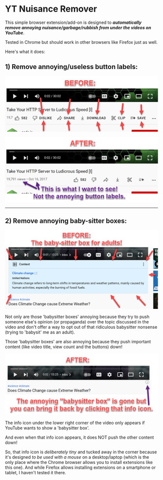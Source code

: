 # YT Nuisance Remover

This simple browser extension/add-on is designed to ***automatically remove annoying nuisance/garbage/rubbish from under the videos on YouTube***. 

Tested in Chrome but should work in other browsers like Firefox just as well. 

Here's what it does: 

## 1) Remove annoying/useless button labels:

![YouTube button labels before](./resources/yt-btn-labels-before.png)

![YouTube button labels after](./resources/yt-btn-labels-after.png)

--- 

## 2) Remove annoying baby-sitter boxes:

![YouTube clarity box before](./resources/yt-clarify-box-before.png)

Not only are those 'babysitter boxes' annoying because they try to push someone else's opinion (or propaganda) over the topic discussed in the video and don't offer a way to opt out of that ridiculous babysitter nonsense (trying to 'babysit' me as an adult). 

Those 'babysitter boxes' are also annoying because they push important content (like video title, view count and the buttons) down! 

![YouTube clarity box after](./resources/yt-clarify-box-after.png)

The info icon under the lower right corner of the video only appears if YouTube wants to show a 'babysitter box'. 

And even when that info icon appears, it does NOT push the other content down! 

So, that info icon is *deliberately tiny* and tucked away in the corner because it's designed *to be used with a mouse* on a desktop/laptop (which is the only place where the Chrome browser allows you to install extensions like this one). And while Firefox allows installing extensions on a smartphone or tablet, I haven't tested it there. 

